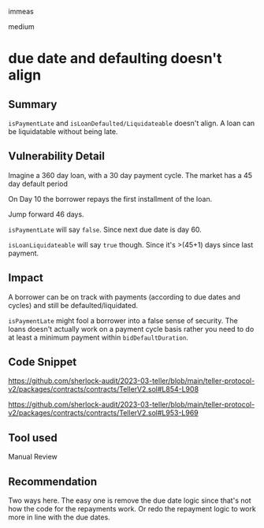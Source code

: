 immeas

medium

# due date and defaulting doesn't align

## Summary
`isPaymentLate` and `isLoanDefaulted/Liquidateable` doesn't align. A loan can be liquidatable without being late.

## Vulnerability Detail
Imagine a 360 day loan, with a 30 day payment cycle. The market has a 45 day default period

On Day 10 the borrower repays the first installment of the loan.

Jump forward 46 days.

`isPaymentLate` will say `false`. Since next due date is day 60.

`isLoanLiquidateable` will say `true` though. Since it's >(45+1) days since last payment.

## Impact
A borrower can be on track with payments (according to due dates and cycles) and still be defaulted/liquidated.

`isPaymentLate` might fool a borrower into a false sense of security. The loans doesn't actually work on a payment cycle basis rather you need to do at least a minimum payment within `bidDefaultDuration`.

## Code Snippet
https://github.com/sherlock-audit/2023-03-teller/blob/main/teller-protocol-v2/packages/contracts/contracts/TellerV2.sol#L854-L908

https://github.com/sherlock-audit/2023-03-teller/blob/main/teller-protocol-v2/packages/contracts/contracts/TellerV2.sol#L953-L969

## Tool used
Manual Review

## Recommendation
Two ways here. The easy one is remove the due date logic since that's not how the code for the repayments work. Or redo the repayment logic to work more in line with the due dates.